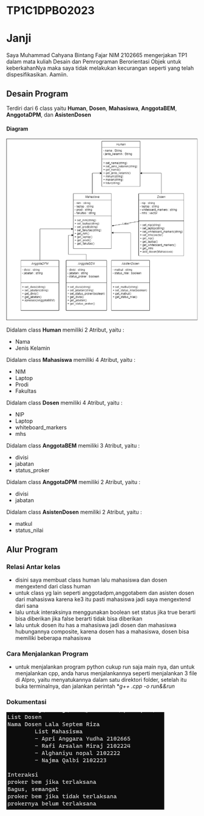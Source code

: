 # TP1C1DPBO2023


# Janji
Saya Muhammad Cahyana Bintang Fajar NIM 2102665 mengerjakan TP1 dalam mata kuliah Desain dan Pemrograman Berorientasi Objek untuk keberkahanNya maka saya tidak melakukan kecurangan seperti yang telah dispesifikasikan. Aamiin.

## Desain Program 
Terdiri dari 6 class yaitu **Human**, **Dosen**, **Mahasiswa**, **AnggotaBEM**, **AnggotaDPM**, dan **AsistenDosen**

#### Diagram
![gege](diagram.png)

Didalam class **Human** memiliki 2 Atribut, yaitu : 
* Nama
* Jenis Kelamin 

Didalam class **Mahasiswa** memiliki 4 Atribut, yaitu : 
* NIM
* Laptop
* Prodi
* Fakultas 

Didalam class **Dosen** memiliki 4 Atribut, yaitu : 
* NIP
* Laptop
* whiteboard_markers
* mhs

Didalam class **AnggotaBEM** memiliki 3 Atribut, yaitu : 
* divisi
* jabatan
* status_proker

Didalam class **AnggotaDPM** memiliki 2 Atribut, yaitu : 
* divisi
* jabatan

Didalam class **AsistenDosen** memiliki 2 Atribut, yaitu : 
* matkul
* status_nilai


## Alur Program
### Relasi Antar kelas
* disini saya membuat class human lalu mahasiswa dan dosen mengextend dari class human
* untuk class yg lain seperti anggotadpm,anggotabem dan asisten dosen dari mahasiswa karena ke3 itu pasti mahasiswa jadi saya mengextend dari sana
* lalu untuk interaksinya menggunakan boolean set status jika true berarti bisa diberikan jika false berarti tidak bisa diberikan
* lalu untuk dosen itu has a mahasiswa jadi dosen dan mahasiswa hubungannya composite, karena dosen has a mahasiswa, dosen bisa memiliki beberapa mahasiswa


### Cara Menjalankan Program
* untuk menjalankan program python cukup run saja main nya, dan untuk menjalankan cpp, anda harus menjalankannya seperti menjalankan 3 file di Alpro, yaitu menyatukannya dalam satu direktori folder, setelah itu buka terminalnya, dan jalankan perintah **g++ *.cpp -o run&&run**



### Dokumentasi 
![CPP program](ss.png)
